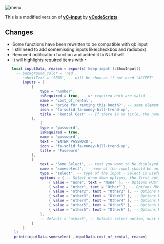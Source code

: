 ![menu](https://raw.githubusercontent.com/swkeep/keep-menu/master/.github/test-one.PNG)

This is a modified version of **[vC-input](https://github.com/vCodeScripts/vC-input)** by **[vCodeScripts](https://github.com/vCodeScripts)**

## Changes

- Some functions have been rewritten to be compatible with qb input
- I still need to add somemissing inputs like(checkbox and radiobox)
- Removed notification function and added it to NUI itself
- It will highlights required items with `*`

```lua
   local inputData, reason = exports['keep-input']:ShowInput({
     -- background_color = 'red',
     -- submitText = 'SEND', -- will be show as if not used 'ACCEPT'
        inputs = {
            {
                type = 'number',
                isRequired = true, -- or required both are valid
                name = 'cost_of_rental',
                text = 'price for renting this booth?', -- some elements has this value as their placeholder
                icon = 'fa-solid fa-money-bill-trend-up',
                title = 'Rental Cost' -- If there is no title, the name is used as the title
            },
                {
                type = 'password',
                isRequired = true,
                name = 'password',
                text = 'ENTER PASSWORD',
                icon = 'fa-solid fa-money-bill-trend-up',
                title = 'Password'
            },
            {
                text = "Some Select", -- text you want to be displayed as a input header
                name = "someselect", -- name of the input should be unique otherwise it might override
                type = "select", -- type of the input - Select is useful for 3+ amount of "or" options e.g; someselect = none OR other OR other2 OR other3...etc
                options = { -- Select drop down options, the first option will by default be selected
                    { value = "none", text = "None" }, -- Options MUST include a value and a text option
                    { value = "other", text = "Other" }, -- Options MUST include a value and a text option
                    { value = "other2", text = "Other2" }, -- Options MUST include a value and a text option
                    { value = "other3", text = "Other3" }, -- Options MUST include a value and a text option
                    { value = "other4", text = "Other4" }, -- Options MUST include a value and a text option
                    { value = "other5", text = "Other5" }, -- Options MUST include a value and a text option
                    { value = "other6", text = "Other6" }, -- Options MUST include a value and a text option
                },
                -- default = 'other3', -- Default select option, must match a value from above, this is optional
            }
        }
    })
    print(inputData.someselect ,inputData.cost_of_rental, reason)

```

